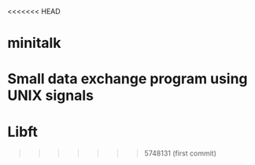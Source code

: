 <<<<<<< HEAD
# minitalk
Small data exchange program using UNIX signals
=======
# Libft
>>>>>>> 5748131 (first commit)

